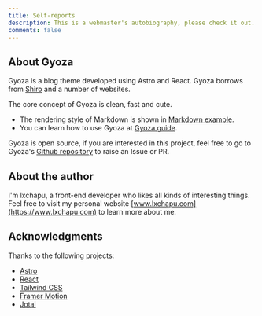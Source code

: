 ```yaml
---
title: Self-reports
description: This is a webmaster's autobiography, please check it out.
comments: false
---
```


## About Gyoza

Gyoza is a blog theme developed using Astro and React. Gyoza borrows from [Shiro](https://github.com/innei/Shiro) and a number of websites.

The core concept of Gyoza is clean, fast and cute.

- The rendering style of Markdown is shown in [Markdown example](/posts/markdown).
- You can learn how to use Gyoza at [Gyoza guide](/posts/guide).

Gyoza is open source, if you are interested in this project, feel free to go to Gyoza's [Github repository](https://github.com/lxchapu/astro-gyoza) to raise an Issue or PR.

## About the author

I'm lxchapu, a front-end developer who likes all kinds of interesting things. Feel free to visit my personal website [www.lxchapu.com](https://www.lxchapu.com) to learn more about me.

## Acknowledgments

Thanks to the following projects:

- [Astro](https://astro.build/)
- [React](https://reactjs.org/)
- [Tailwind CSS](https://tailwindcss.com/)
- [Framer Motion](https://www.framer.com/motion/)
- [Jotai](https://jotai.org/)
